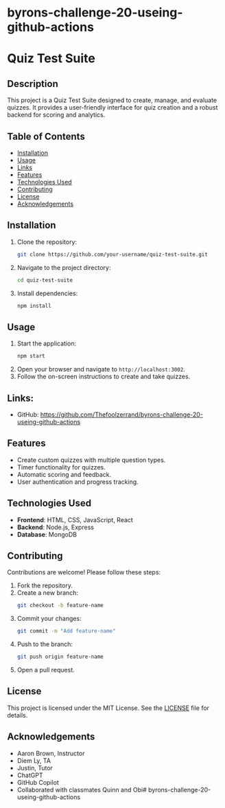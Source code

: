 # byrons-challenge-20-useing-github-actions
# Quiz Test Suite

## Description
This project is a Quiz Test Suite designed to create, manage, and evaluate quizzes. It provides a user-friendly interface for quiz creation and a robust backend for scoring and analytics.

## Table of Contents
- [Installation](#installation)
- [Usage](#usage)
- [Links](#links)
- [Features](#features)
- [Technologies Used](#technologies-used)
- [Contributing](#contributing)
- [License](#license)
- [Acknowledgements](#acknowledgements)

## Installation
1. Clone the repository:
    ```bash
    git clone https://github.com/your-username/quiz-test-suite.git
    ```
2. Navigate to the project directory:
    ```bash
    cd quiz-test-suite
    ```
3. Install dependencies:
    ```bash
    npm install
    ```

## Usage
1. Start the application:
    ```bash
    npm start
    ```
2. Open your browser and navigate to `http://localhost:3002`.
3. Follow the on-screen instructions to create and take quizzes.

## Links:
- GitHub: https://github.com/Thefoolzerrand/byrons-challenge-20-useing-github-actions



## Features
- Create custom quizzes with multiple question types.
- Timer functionality for quizzes.
- Automatic scoring and feedback.
- User authentication and progress tracking.

## Technologies Used
- **Frontend**: HTML, CSS, JavaScript, React
- **Backend**: Node.js, Express
- **Database**: MongoDB

## Contributing
Contributions are welcome! Please follow these steps:
1. Fork the repository.
2. Create a new branch:
    ```bash
    git checkout -b feature-name
    ```
3. Commit your changes:
    ```bash
    git commit -m "Add feature-name"
    ```
4. Push to the branch:
    ```bash
    git push origin feature-name
    ```
5. Open a pull request.

## License
This project is licensed under the MIT License. See the [LICENSE](LICENSE) file for details.

## Acknowledgements
- Aaron Brown, Instructor
- Diem Ly, TA
- Justin, Tutor
- ChatGPT
- GitHub Copilot
- Collaborated with classmates Quinn and Obi# byrons-challenge-20-useing-github-actions
